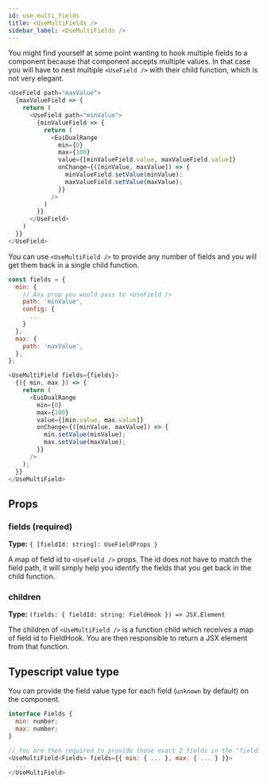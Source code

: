 ```yaml
---
id: use_multi_fields
title: <UseMultiFields />
sidebar_label: <UseMultiFields />
---
```


You might find yourself at some point wanting to hook multiple fields to a component because that component accepts multiple values. In that case you will have to nest multiple `<UseField />` with their child function, which is not very elegant.

```js
<UseField path="maxValue">
  {maxValueField => {
    return (
      <UseField path="minValue">
        {minValueField => {
          return (
            <EuiDualRange
              min={0}
              max={100}
              value={[minValueField.value, maxValueField.value]}
              onChange={([minValue, maxValue]) => {
                minValueField.setValue(minValue);
                maxValueField.setValue(maxValue);
              }}
            />
          )
        }}
      </UseField>
    )
  }}
</UseField>
```

You can use `<UseMultiField />` to provide any number of fields and you will get them back in a single child function.

```js
const fields = {
  min: {
    // Any prop you would pass to <UseField />
    path: 'minValue',
    config: {
      ...
    }
  },
  max: {
    path: 'maxValue',
  },
};

<UseMultiField fields={fields}>
  {({ min, max }) => {
    return (
      <EuiDualRange
        min={0}
        max={100}
        value={[min.value, max.value]}
        onChange={([minValue, maxValue]) => {
          min.setValue(minValue);
          max.setValue(maxValue);
        }}
      />
    );
  }}
</UseMultiField>
```

## Props

### fields (required)

**Type:** `{ [fieldId: string]: UseFieldProps }`

A map of field id to `<UseField />` props.  The id does not have to match the field path, it will simply help you identify the fields that you get back in the child function.

### children

**Type:** `(fields: { fieldId: string: FieldHook }) => JSX.Element`

The children of `<UseMultiField />` is a function child which receives a map of field id to FieldHook. You are then responsible to return a JSX element from that function.  

## Typescript value type

You can provide the field value type for each field (`unknown` by default) on the component. 

```js
interface Fields {
  min: number;
  max: number;
}

// You are then required to provide those exact 2 fields in the "fields" prop
<UseMultiField<Fields> fields={{ min: { ... }, max: { ... } }}>
  ...
</UseMultiField>
```
